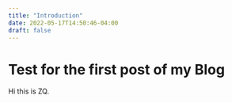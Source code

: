 ```yaml
---
title: "Introduction"
date: 2022-05-17T14:50:46-04:00
draft: false
---
```


# Test for the first post of my Blog

Hi this is ZQ.
